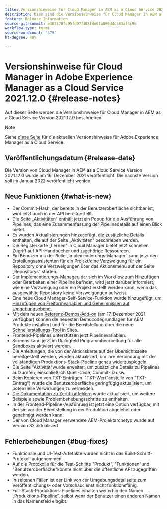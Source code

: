 ```yaml
---
title: Versionshinweise für Cloud Manager in AEM as a Cloud Service 2021.12.0
description: Dies sind die Versionshinweise für Cloud Manager in AEM as a Cloud Service Version 2021.12.0.
feature: Release Information
source-git-commit: e402578fc95fd97f808fde01a860d4c583af4c9b
workflow-type: tm+mt
source-wordcount: '479'
ht-degree: 40%

---
```



# Versionshinweise für Cloud Manager in Adobe Experience Manager as a Cloud Service 2021.12.0 {#release-notes}

Auf dieser Seite werden die Versionshinweise für Cloud Manager in AEM as a Cloud Service Version 2021.12.0 beschrieben.

>[!NOTE]
>
>Siehe [diese Seite](/help/release-notes/release-notes-cloud/release-notes-current.md) für die aktuellen Versionshinweise für Adobe Experience Manager as a Cloud Service.

## Veröffentlichungsdatum {#release-date}

Die Version von Cloud Manager in AEM as a Cloud Service Version 2021.12.0 wurde am 16. Dezember 2021 veröffentlicht. Die nächste Version soll im Januar 2022 veröffentlicht werden.

## Neue Funktionen {#what-is-new}

* Der Commit-Hash, der bereits in der Benutzeroberfläche sichtbar ist, wird jetzt auch in der API bereitgestellt.
* Die Seite „Aktivitäten“ enthält jetzt ein Popup für die Ausführung von Pipelines, das eine Zusammenfassung der Pipelinedetails auf einen Blick bietet.
* Es wurden Aktualisierungen hinzugefügt, die zusätzliche Details enthalten, die auf der Seite „Aktivitäten“ beschrieben werden.
* Die Registerkarte „Lernen“ in Cloud Manager bietet jetzt schnellen Zugriff auf API-Handbücher und zugehörige Ressourcen.
* Ein Benutzer mit der Rolle „Implementierungs-Manager“ kann jetzt den Erstellungsassistenten für ein Projekt/eine Verzweigung für ein Repository ohne Verzweigungen über das Aktionsmenü auf der Seite „Repositorys“ starten.
* Der Implementierungs-Manager, der sich im Workflow zum Hinzufügen oder Bearbeiten einer Pipeline befindet, wird jetzt darüber informiert, wie eine Verzweigung oder ein Projekt erstellt werden kann, wenn das ausgewählte Repository keine Verzweigungen aufweist.
* Eine neue Cloud Manager-Self-Service-Funktion wurde hinzugefügt, um [Hinzufügen von Freiformvariablen und Geheimnissen auf Umgebungsebene.](/help/implementing/cloud-manager/environment-variables.md)
* Mit dem neuen [Referenz-Demos-Add-on](/help/journey-sites/demos-add-on/overview.md) (am 17. Dezember 2021 verfügbar) können die neuesten Democodegrundlagen für AEM Produkte installiert und für die Bereitstellung über die neue [Schnellerstellungs-Tool](/help/journey-sites/quick-site/overview.md) in Sites.
* Frontend-Pipelines unterstützen jetzt Pipelinevariablen.
* Screens kann jetzt im Dialogfeld Programmbearbeitung für alle Sandboxes aktiviert werden.
* Die Anleitungen, die von der Aktionskarte auf der Übersichtsseite bereitgestellt werden, wurden aktualisiert, um ihre Verbindung mit der vollständigen Produktions-Stack-Pipeline genau widerzuspiegeln.
* Die Seite &quot;Aktivität&quot;wurde erweitert, um zusätzliche Details zu Pipelines aufzurufen, einschließlich Quell-Code, Commit-ID usw.
* Beim Kopieren von TXT-Einträgen (&quot;TXT-Wert&quot;anstelle von &quot;TXT-Eintrag&quot;) wurde die Benutzeroberfläche geringfügig aktualisiert, um potenzielle Verwirrungen zu vermeiden.
* [Die Dokumentation zu Zertifikatfehlern](/help/implementing/cloud-manager/managing-ssl-certifications/add-ssl-certificate.md#certificate-errors) wurde aktualisiert, um weitere Beispiele sowie Problembehebungsschritte zu enthalten.
* In der Frontend-Pipeline-Ausführung ist jetzt eine Option verfügbar, mit der sie vor der Bereitstellung in der Produktion abgelehnt oder genehmigt werden kann.
* Der von Cloud Manager verwendete AEM-Projektarchetyp wurde auf Version 32 aktualisiert.


## Fehlerbehebungen {#bug-fixes}

* Funktionale und UI-Test-Artefakte wurden nicht in das Build-Schritt-Protokoll aufgenommen.
* Auf die Protokolle für die Test-Schritte &quot;Produkt&quot;, &quot;Funktionen&quot;und &quot;Benutzeroberfläche&quot;konnte nicht über die öffentliche API zugegriffen werden.
* In seltenen Fällen ist der Link von der Umgebungsdetailseite zum Veröffentlichungs- oder Vorschaudienst nicht funktionsfähig.
* Full-Stack-Produktions-Pipelines erhalten weiterhin den Namen „Produktions-Pipeline“, selbst wenn der Benutzer einen anderen Namen in das Namensfeld eingibt.
